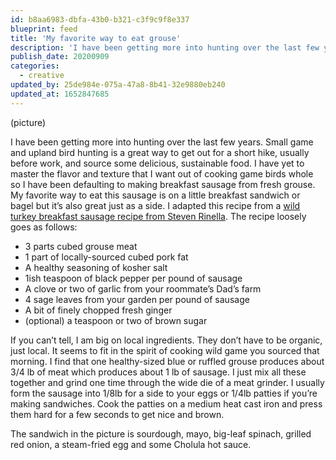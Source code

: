 ```yaml
---
id: b8aa6983-dbfa-43b0-b321-c3f9c9f8e337
blueprint: feed
title: 'My favorite way to eat grouse'
description: 'I have been getting more into hunting over the last few years. Small game and upland bird hunting is a great way to get out for a short hike, usually before work, and source some delicious, sustainable food.'
publish_date: 20200909
categories:
  - creative
updated_by: 25de984e-075a-47a8-8b41-32e9880eb240
updated_at: 1652847685
---
```

(picture)

I have been getting more into hunting over the last few years. Small game and upland bird hunting is a great way to get out for a short hike, usually before work, and source some delicious, sustainable food. I have yet to master the flavor and texture that I want out of cooking game birds whole so I have been defaulting to making breakfast sausage from fresh grouse. My favorite way to eat this sausage is on a little breakfast sandwich or bagel but it’s also great just as a side. I adapted this recipe from a [wild turkey breakfast sausage recipe from Steven Rinella](https://www.penguinrandomhouse.com/books/243408/the-complete-guide-to-hunting-butchering-and-cooking-wild-game-by-steven-rinella/). The recipe loosely goes as follows:

- 3 parts cubed grouse meat
- 1 part of locally-sourced cubed pork fat
- A healthy seasoning of kosher salt
- 1ish teaspoon of black pepper per pound of sausage
- A clove or two of garlic from your roommate’s Dad’s farm
- 4 sage leaves from your garden per pound of sausage
- A bit of finely chopped fresh ginger
- (optional) a teaspoon or two of brown sugar

If you can’t tell, I am big on local ingredients. They don’t have to be organic, just local. It seems to fit in the spirit of cooking wild game you sourced that morning. I find that one healthy-sized blue or ruffled grouse produces about 3/4 lb of meat which produces about 1 lb of sausage. I just mix all these together and grind one time through the wide die of a meat grinder. I usually form the sausage into 1/8lb for a side to your eggs or 1/4lb patties if you’re making sandwiches. Cook the patties on a medium heat cast iron and press them hard for a few seconds to get nice and brown.

The sandwich in the picture is sourdough, mayo, big-leaf spinach, grilled red onion, a steam-fried egg and some Cholula hot sauce.